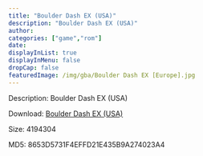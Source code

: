 ```yaml
---
title: "Boulder Dash EX (USA)"
description: "Boulder Dash EX (USA)"
author: 
categories: ["game","rom"]
date: 
displayInList: true
displayInMenu: false
dropCap: false
featuredImage: /img/gba/Boulder Dash EX [Europe].jpg
---
```


Description: Boulder Dash EX (USA)

Download: <a style="text-decoration:underline;" href="https://mega.nz/#!aTJgTaxB!UmyaVXG4xP9_FirFs8wKpgq-XCUod2OOb_gQTcaaImc" target = "_blank" rel = "nofollow" > Boulder Dash EX (USA)</a>

Size: 4194304

MD5: 8653D5731F4EFFD21E435B9A274023A4

